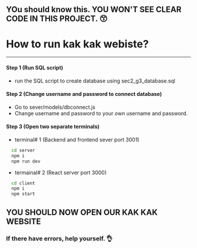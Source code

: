 ## YOu should know this. YOU WON'T SEE CLEAR CODE IN THIS PROJECT. 😙
# How to run kak kak webiste?
-----
#### Step 1 (Run SQL script)
- run the SQL script to create database using sec2_g3_database.sql <br/>
#### Step 2 (Change username and password to connect database)
- Go to sever/models/dbconnect.js <br/>
- Change username and password to your own username and password. <br/>
#### Step 3 (Open two separate terminals)<br/>
- terminal# 1 (Backend and frontend sever port 3001)
```bash
  cd server
  npm i
  npm run dev
```
- termainal# 2 (React server port 3000)
```bash
  cd client
  npm i
  npm start
```

## YOU SHOULD NOW OPEN OUR KAK KAK WEBSITE
### If there have errors, help yourself. 👌
